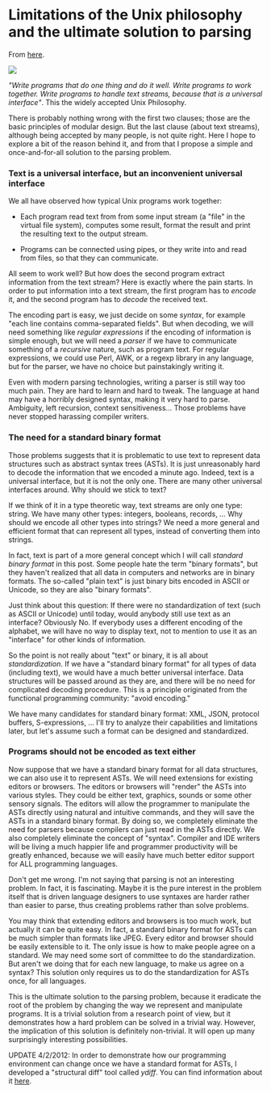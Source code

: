 # Limitations of the Unix philosophy and the ultimate solution to parsing

From [here](https://yinwang1.substack.com/p/unix).

![](https://substackcdn.com/image/fetch/w_1456,c_limit,f_auto,q_auto:good,fl_progressive:steep/https%3A%2F%2Fbucketeer-e05bbc84-baa3-437e-9518-adb32be77984.s3.amazonaws.com%2Fpublic%2Fimages%2F08977ad5-01fb-43f5-981d-61ea3732e16f_300x151.jpeg)

_"Write programs that do one thing and do it well. Write programs to work together. Write programs to handle text streams, because that is a universal interface"_<span>. This the widely accepted Unix Philosophy.</span>

There is probably nothing wrong with the first two clauses; those are the basic principles of modular design. But the last clause (about text streams), although being accepted by many people, is not quite right. Here I hope to explore a bit of the reason behind it, and from that I propose a simple and once-and-for-all solution to the parsing problem.

### Text is a universal interface, but an inconvenient universal interface

We all have observed how typical Unix programs work together:

*   Each program read text from from some input stream (a "file" in the virtual file system), computes some result, format the result and print the resulting text to the output stream.

*   Programs can be connected using pipes, or they write into and read from files, so that they can communicate.

<span>All seem to work well? But how does the second program extract information from the text stream? Here is exactly where the pain starts. In order to put information into a text stream, the first program has to</span> _encode_ <span>it, and the second program has to</span> _decode_ <span>the received text.</span>

<span>The encoding part is easy, we just decide on some</span> _syntax_<span>, for example "each line contains comma-separated fields". But when decoding, we will need something like</span> _regular expressions_ <span>if the encoding of information is simple enough, but we will need a</span> _parser_ <span>if we have to communicate something of a</span> _recursive_ <span>nature, such as program text. For regular expressions, we could use Perl, AWK, or a regexp library in any language, but for the parser, we have no choice but painstakingly writing it.</span>

Even with modern parsing technologies, writing a parser is still way too much pain. They are hard to learn and hard to tweak. The language at hand may have a horribly designed syntax, making it very hard to parse. Ambiguity, left recursion, context sensitiveness... Those problems have never stopped harassing compiler writers.

### The need for a standard binary format

Those problems suggests that it is problematic to use text to represent data structures such as abstract syntax trees (ASTs). It is just unreasonably hard to decode the information that we encoded a minute ago. Indeed, text is a universal interface, but it is not the only one. There are many other universal interfaces around. Why should we stick to text?

If we think of it in a type theoretic way, text streams are only one type: string. We have many other types: integers, booleans, records, ... Why should we encode all other types into strings? We need a more general and efficient format that can represent all types, instead of converting them into strings.

<span>In fact, text is part of a more general concept which I will call</span> _standard binary format_ <span>in this post. Some people hate the term "binary formats", but they haven't realized that all data in computers and networks are in binary formats. The so-called "plain text" is just binary bits encoded in ASCII or Unicode, so they are also "binary formats".</span>

Just think about this question: If there were no standardization of text (such as ASCII or Unicode) until today, would anybody still use text as an interface? Obviously No. If everybody uses a different encoding of the alphabet, we will have no way to display text, not to mention to use it as an "interface" for other kinds of information.

<span>So the point is not really about "text" or binary, it is all about</span> _standardization_<span>. If we have a "standard binary format" for all types of data (including text), we would have a much better universal interface. Data structures will be passed around as they are, and there will be no need for complicated decoding procedure. This is a principle originated from the functional programming community: "avoid encoding."</span>

We have many candidates for standard binary format: XML, JSON, protocol buffers, S-expressions, ... I'll try to analyze their capabilities and limitations later, but let's assume such a format can be designed and standardized.

### Programs should not be encoded as text either

Now suppose that we have a standard binary format for all data structures, we can also use it to represent ASTs. We will need extensions for existing editors or browsers. The editors or browsers will "render" the ASTs into various styles. They could be either text, graphics, sounds or some other sensory signals. The editors will allow the programmer to manipulate the ASTs directly using natural and intuitive commands, and they will save the ASTs in a standard binary format. By doing so, we completely eliminate the need for parsers because compilers can just read in the ASTs directly. We also completely eliminate the concept of "syntax". Compiler and IDE writers will be living a much happier life and programmer productivity will be greatly enhanced, because we will easily have much better editor support for ALL programming languages.

Don't get me wrong. I'm not saying that parsing is not an interesting problem. In fact, it is fascinating. Maybe it is the pure interest in the problem itself that is driven language designers to use syntaxes are harder rather than easier to parse, thus creating problems rather than solve problems.

You may think that extending editors and browsers is too much work, but actually it can be quite easy. In fact, a standard binary format for ASTs can be much simpler than formats like JPEG. Every editor and browser should be easily extensible to it. The only issue is how to make people agree on a standard. We may need some sort of committee to do the standardization. But aren't we doing that for each new language, to make us agree on a syntax? This solution only requires us to do the standardization for ASTs once, for all languages.

This is the ultimate solution to the parsing problem, because it eradicate the root of the problem by changing the way we represent and manipulate programs. It is a trivial solution from a research point of view, but it demonstrates how a hard problem can be solved in a trivial way. However, the implication of this solution is definitely non-trivial. It will open up many surprisingly interesting possibilities.

<span>UPDATE 4/2/2012: In order to demonstrate how our programming environment can change once we have a standard format for ASTs, I developed a "structural diff" tool called</span> _ydiff_<span>. You can find information about it</span> [here](http://yinwang0.wordpress.com/2012/01/03/ydiff)<span>.</span>
